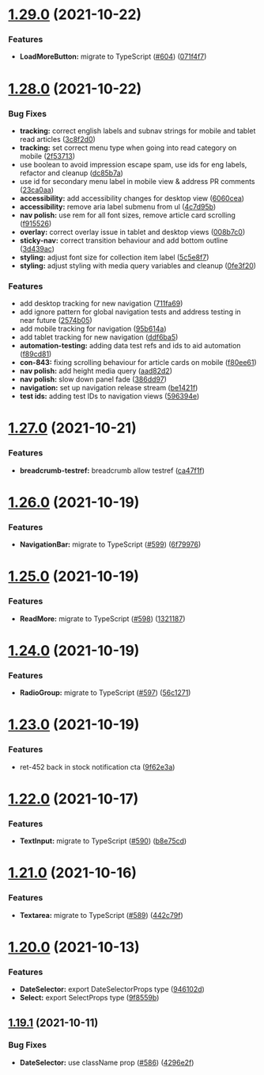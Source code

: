 # [1.29.0](https://github.com/aesop/aesop-gel/compare/v1.28.0...v1.29.0) (2021-10-22)

### Features

- **LoadMoreButton:** migrate to TypeScript ([#604](https://github.com/aesop/aesop-gel/issues/604)) ([071f4f7](https://github.com/aesop/aesop-gel/commit/071f4f79fc6979865facb55ee83c60d175ceb4c6))

# [1.28.0](https://github.com/aesop/aesop-gel/compare/v1.27.0...v1.28.0) (2021-10-22)

### Bug Fixes

- **tracking:** correct english labels and subnav strings for mobile and tablet read articles ([3c8f2d0](https://github.com/aesop/aesop-gel/commit/3c8f2d084eddb493bac31880503117391b4d633e))
- **tracking:** set correct menu type when going into read category on mobile ([2f53713](https://github.com/aesop/aesop-gel/commit/2f53713211c2111fc3180f9b392559df3152e7e2))
- use boolean to avoid impression escape spam, use ids for eng labels, refactor and cleanup ([dc85b7a](https://github.com/aesop/aesop-gel/commit/dc85b7ac7fce7d27727a6a721b945e1eff71012e))
- use id for secondary menu label in mobile view & address PR comments ([23ca0aa](https://github.com/aesop/aesop-gel/commit/23ca0aa681c0dc93763f55c8888b92ae874b155a))
- **accessibility:** add accessibility changes for desktop view ([6060cea](https://github.com/aesop/aesop-gel/commit/6060ceacf8bdac4f4db92fd2116d84096ac57dde))
- **accessibility:** remove aria label submenu from ul ([4c7d95b](https://github.com/aesop/aesop-gel/commit/4c7d95bc7338095de6b5b846cbf87418b494bb1d))
- **nav polish:** use rem for all font sizes, remove article card scrolling ([f915526](https://github.com/aesop/aesop-gel/commit/f9155261bfbf2c0d22753542d074b911fdbfc0b5))
- **overlay:** correct overlay issue in tablet and desktop views ([008b7c0](https://github.com/aesop/aesop-gel/commit/008b7c0141099dd9fb101b421e7b40f0677e3f46))
- **sticky-nav:** correct transition behaviour and add bottom outline ([3d439ac](https://github.com/aesop/aesop-gel/commit/3d439ac3f8709bafa8e0a905117aa8f1f87b3c45))
- **styling:** adjust font size for collection item label ([5c5e8f7](https://github.com/aesop/aesop-gel/commit/5c5e8f7688e067bd49f8146abe82e6c365bd1aa5))
- **styling:** adjust styling with media query variables and cleanup ([0fe3f20](https://github.com/aesop/aesop-gel/commit/0fe3f2040203300702b120af284aa70b28cd7e6a))

### Features

- add desktop tracking for new navigation ([711fa69](https://github.com/aesop/aesop-gel/commit/711fa692d41b863e379981bfe289973bb36865be))
- add ignore pattern for global navigation tests and address testing in near future ([2574b05](https://github.com/aesop/aesop-gel/commit/2574b05d9a017544028da37345c81ad4f6b547c1))
- add mobile tracking for navigation ([95b614a](https://github.com/aesop/aesop-gel/commit/95b614a97d08b895380811238157bcfb35aa8163))
- add tablet tracking for new navigation ([ddf6ba5](https://github.com/aesop/aesop-gel/commit/ddf6ba5bf962a53bbf3262317d25173ad559c0a7))
- **automation-testing:** adding data test refs and ids to aid automation ([f89cd81](https://github.com/aesop/aesop-gel/commit/f89cd815b5100745866b9854d7f6cb0ff8cf840f))
- **con-843:** fixing scrolling behaviour for article cards on mobile ([f80ee61](https://github.com/aesop/aesop-gel/commit/f80ee619ab3c050cf954751d3133eb553d21c81b))
- **nav polish:** add height media query ([aad82d2](https://github.com/aesop/aesop-gel/commit/aad82d23e178ed289152d10b6a2ac2a33635f42f))
- **nav polish:** slow down panel fade ([386dd97](https://github.com/aesop/aesop-gel/commit/386dd97a1588ba4622954692f67cf94f1982fd48))
- **navigation:** set up navigation release stream ([be1421f](https://github.com/aesop/aesop-gel/commit/be1421fe2042f7041b6af2677a6f12d765352436))
- **test ids:** adding test IDs to navigation views ([596394e](https://github.com/aesop/aesop-gel/commit/596394e21c2a412642119170528efe0ca45719b7))

# [1.27.0](https://github.com/aesop/aesop-gel/compare/v1.26.0...v1.27.0) (2021-10-21)

### Features

- **breadcrumb-testref:** breadcrumb allow testref ([ca47f1f](https://github.com/aesop/aesop-gel/commit/ca47f1fc11b2fddd0fc483e0f5db2be2410280ed))

# [1.26.0](https://github.com/aesop/aesop-gel/compare/v1.25.0...v1.26.0) (2021-10-19)

### Features

- **NavigationBar:** migrate to TypeScript ([#599](https://github.com/aesop/aesop-gel/issues/599)) ([6f79976](https://github.com/aesop/aesop-gel/commit/6f79976daa02aaccdfcbccc1758f5809d8e2e3b5))

# [1.25.0](https://github.com/aesop/aesop-gel/compare/v1.24.0...v1.25.0) (2021-10-19)

### Features

- **ReadMore:** migrate to TypeScript ([#598](https://github.com/aesop/aesop-gel/issues/598)) ([1321187](https://github.com/aesop/aesop-gel/commit/13211873d0693f8b7f879f409cfc119a2d29aa14))

# [1.24.0](https://github.com/aesop/aesop-gel/compare/v1.23.0...v1.24.0) (2021-10-19)

### Features

- **RadioGroup:** migrate to TypeScript ([#597](https://github.com/aesop/aesop-gel/issues/597)) ([56c1271](https://github.com/aesop/aesop-gel/commit/56c127176f0913642759aaae7c543b6dde91a08b))

# [1.23.0](https://github.com/aesop/aesop-gel/compare/v1.22.0...v1.23.0) (2021-10-19)

### Features

- ret-452 back in stock notification cta ([9f62e3a](https://github.com/aesop/aesop-gel/commit/9f62e3acbce9a6bea5aa893e3c5dfacd5b2f043d))

# [1.22.0](https://github.com/aesop/aesop-gel/compare/v1.21.0...v1.22.0) (2021-10-17)

### Features

- **TextInput:** migrate to TypeScript ([#590](https://github.com/aesop/aesop-gel/issues/590)) ([b8e75cd](https://github.com/aesop/aesop-gel/commit/b8e75cdcbb2937473675c8068dcde04ae04f12a3))

# [1.21.0](https://github.com/aesop/aesop-gel/compare/v1.20.0...v1.21.0) (2021-10-16)

### Features

- **Textarea:** migrate to TypeScript ([#589](https://github.com/aesop/aesop-gel/issues/589)) ([442c79f](https://github.com/aesop/aesop-gel/commit/442c79ff89be1643e4e53bb9f452e34fc8ea098d))

# [1.20.0](https://github.com/aesop/aesop-gel/compare/v1.19.1...v1.20.0) (2021-10-13)

### Features

- **DateSelector:** export DateSelectorProps type ([946102d](https://github.com/aesop/aesop-gel/commit/946102d7dfc2ad1e1bbcfdf105a9fa2cf272c32a))
- **Select:** export SelectProps type ([9f8559b](https://github.com/aesop/aesop-gel/commit/9f8559b80c6f3618498fda3abeaf97d8a108797e))

## [1.19.1](https://github.com/aesop/aesop-gel/compare/v1.19.0...v1.19.1) (2021-10-11)

### Bug Fixes

- **DateSelector:** use className prop ([#586](https://github.com/aesop/aesop-gel/issues/586)) ([4296e2f](https://github.com/aesop/aesop-gel/commit/4296e2fd5340327c0adfab973ec332177a123fe0))
